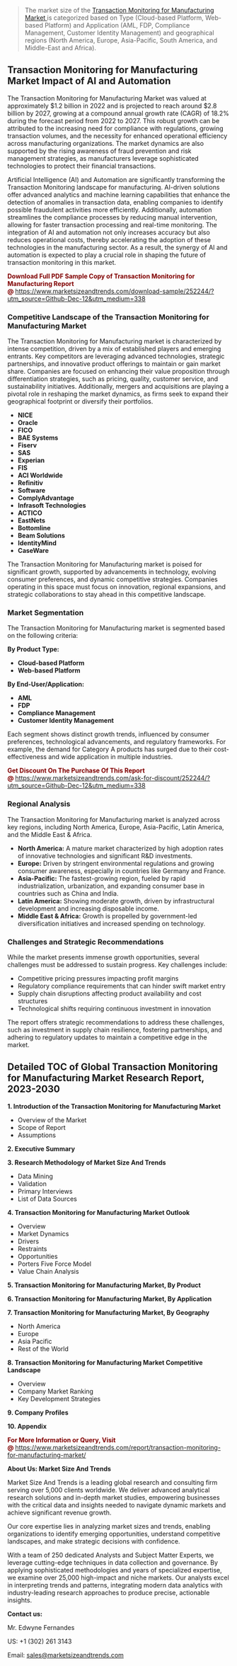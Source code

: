 <blockquote><p>The market size of the <a href="https://www.marketsizeandtrends.com/download-sample/252244/?utm_source=Github-Dec-12&amp;utm_medium=338" target="_blank">Transaction Monitoring for Manufacturing Market </a>is categorized based on Type (Cloud-based Platform, Web-based Platform) and Application (AML, FDP, Compliance Management, Customer Identity Management) and geographical regions (North America, Europe, Asia-Pacific, South America, and Middle-East and Africa).</p></blockquote><p><h2>Transaction Monitoring for Manufacturing Market Impact of AI and Automation</h2><p>The Transaction Monitoring for Manufacturing Market was valued at approximately $1.2 billion in 2022 and is projected to reach around $2.8 billion by 2027, growing at a compound annual growth rate (CAGR) of 18.2% during the forecast period from 2022 to 2027. This robust growth can be attributed to the increasing need for compliance with regulations, growing transaction volumes, and the necessity for enhanced operational efficiency across manufacturing organizations. The market dynamics are also supported by the rising awareness of fraud prevention and risk management strategies, as manufacturers leverage sophisticated technologies to protect their financial transactions.</p><p>Artificial Intelligence (AI) and Automation are significantly transforming the Transaction Monitoring landscape for manufacturing. AI-driven solutions offer advanced analytics and machine learning capabilities that enhance the detection of anomalies in transaction data, enabling companies to identify possible fraudulent activities more efficiently. Additionally, automation streamlines the compliance processes by reducing manual intervention, allowing for faster transaction processing and real-time monitoring. The integration of AI and automation not only increases accuracy but also reduces operational costs, thereby accelerating the adoption of these technologies in the manufacturing sector. As a result, the synergy of AI and automation is expected to play a crucial role in shaping the future of transaction monitoring in this market.</p></p><p><strong><span style="color: #800000;">Download Full PDF Sample Copy of Transaction Monitoring for Manufacturing Report @</span>&nbsp;</strong><a href="https://www.marketsizeandtrends.com/download-sample/252244/?utm_source=Github-Dec-12&amp;utm_medium=338">https://www.marketsizeandtrends.com/download-sample/252244/?utm_source=Github-Dec-12&amp;utm_medium=338</a></p><h3>Competitive Landscape of the Transaction Monitoring for Manufacturing Market</h3><p>The Transaction Monitoring for Manufacturing market is characterized by intense competition, driven by a mix of established players and emerging entrants. Key competitors are leveraging advanced technologies, strategic partnerships, and innovative product offerings to maintain or gain market share. Companies are focused on enhancing their value proposition through differentiation strategies, such as pricing, quality, customer service, and sustainability initiatives. Additionally, mergers and acquisitions are playing a pivotal role in reshaping the market dynamics, as firms seek to expand their geographical footprint or diversify their portfolios.</p><p><strong><p><ul><li>NICE </li><li> Oracle </li><li> FICO </li><li> BAE Systems </li><li> Fiserv </li><li> SAS </li><li> Experian </li><li> FIS </li><li> ACI Worldwide </li><li> Refinitiv </li><li> Software </li><li> ComplyAdvantage </li><li> Infrasoft Technologies </li><li> ACTICO </li><li> EastNets </li><li> Bottomline </li><li> Beam Solutions </li><li> IdentityMind </li><li> CaseWare</p></li></ul></p></strong></p><p>The Transaction Monitoring for Manufacturing market is poised for significant growth, supported by advancements in technology, evolving consumer preferences, and dynamic competitive strategies. Companies operating in this space must focus on innovation, regional expansions, and strategic collaborations to stay ahead in this competitive landscape.</p><h3>Market Segmentation</h3><p>The Transaction Monitoring for Manufacturing market is segmented based on the following criteria:</p><p><strong>By Product Type:</strong></p><p><strong><p><ul><li>Cloud-based Platform </li><li> Web-based Platform</p></li></ul></p></strong></p><p><strong>By End-User/Application:</strong></p><p><strong><p><ul><li>AML </li><li> FDP </li><li> Compliance Management </li><li> Customer Identity Management</p></li></ul></p></strong></p><p>Each segment shows distinct growth trends, influenced by consumer preferences, technological advancements, and regulatory frameworks. For example, the demand for Category A products has surged due to their cost-effectiveness and wide application in multiple industries.</p><p><strong><span style="color: #800000;">Get Discount On The Purchase Of This Report @&nbsp;</span></strong><a href="https://www.marketsizeandtrends.com/ask-for-discount/252244/?utm_source=Github-Dec-12&amp;utm_medium=338">https://www.marketsizeandtrends.com/ask-for-discount/252244/?utm_source=Github-Dec-12&amp;utm_medium=338</a></p><h3>Regional Analysis</h3><p>The Transaction Monitoring for Manufacturing market is analyzed across key regions, including North America, Europe, Asia-Pacific, Latin America, and the Middle East &amp; Africa.</p><ul><li><strong>North America:</strong> A mature market characterized by high adoption rates of innovative technologies and significant R&amp;D investments.</li><li><strong>Europe:</strong> Driven by stringent environmental regulations and growing consumer awareness, especially in countries like Germany and France.</li><li><strong>Asia-Pacific:</strong> The fastest-growing region, fueled by rapid industrialization, urbanization, and expanding consumer base in countries such as China and India.</li><li><strong>Latin America:</strong> Showing moderate growth, driven by infrastructural development and increasing disposable income.</li><li><strong>Middle East &amp; Africa:</strong> Growth is propelled by government-led diversification initiatives and increased spending on technology.</li></ul><h3>Challenges and Strategic Recommendations</h3><p>While the market presents immense growth opportunities, several challenges must be addressed to sustain progress. Key challenges include:</p><ul><li>Competitive pricing pressures impacting profit margins</li><li>Regulatory compliance requirements that can hinder swift market entry</li><li>Supply chain disruptions affecting product availability and cost structures</li><li>Technological shifts requiring continuous investment in innovation</li></ul><p>The report offers strategic recommendations to address these challenges, such as investment in supply chain resilience, fostering partnerships, and adhering to regulatory updates to maintain a competitive edge in the market.</p><h2>Detailed TOC of Global Transaction Monitoring for Manufacturing Market Research Report, 2023-2030</h2><p><strong>1. Introduction of the Transaction Monitoring for Manufacturing Market</strong></p><ul><li>Overview of the Market</li><li>Scope of Report</li><li>Assumptions&nbsp;</li></ul><p><strong>2. Executive Summary</strong></p><p><strong>3. Research Methodology of <strong>Market Size And Trends</strong></strong></p><ul><li>Data Mining</li><li>Validation</li><li>Primary Interviews</li><li>List of Data Sources&nbsp;</li></ul><p><strong>4. Transaction Monitoring for Manufacturing Market Outlook</strong></p><ul><li>Overview</li><li>Market Dynamics</li><li>Drivers</li><li>Restraints</li><li>Opportunities</li><li>Porters Five Force Model</li><li>Value Chain Analysis&nbsp;</li></ul><p><strong>5. Transaction Monitoring for Manufacturing Market, By Product</strong></p><p><strong>6. Transaction Monitoring for Manufacturing Market, By Application</strong></p><p><strong>7. Transaction Monitoring for Manufacturing Market, By Geography</strong></p><ul><li>North America</li><li>Europe</li><li>Asia Pacific</li><li>Rest of the World&nbsp;</li></ul><p><strong>8. Transaction Monitoring for Manufacturing Market Competitive Landscape</strong></p><ul><li>Overview</li><li>Company Market Ranking</li><li>Key Development Strategies&nbsp;</li></ul><p><strong>9. Company Profiles</strong></p><p><strong>10. Appendix</strong></p><p><strong><span style="color: #800000;">For More Information or Query, Visit @&nbsp;</span></strong><a href="https://www.marketsizeandtrends.com/report/transaction-monitoring-for-manufacturing-market/">https://www.marketsizeandtrends.com/report/transaction-monitoring-for-manufacturing-market/</a></p><p></p><p><strong>About Us:&nbsp;Market Size And Trends</strong></p><p>Market Size And Trends&nbsp;is a leading global research and consulting firm serving over 5,000 clients worldwide. We deliver advanced analytical research solutions and in-depth market studies, empowering businesses with the critical data and insights needed to navigate dynamic markets and achieve significant revenue growth.</p><p>Our core expertise lies in analyzing market sizes and trends, enabling organizations to identify emerging opportunities, understand competitive landscapes, and make strategic decisions with confidence.</p><p>With a team of 250 dedicated Analysts and Subject Matter Experts, we leverage cutting-edge techniques in data collection and governance. By applying sophisticated methodologies and years of specialized expertise, we examine over 25,000 high-impact and niche markets. Our analysts excel in interpreting trends and patterns, integrating modern data analytics with industry-leading research approaches to produce precise, actionable insights.</p><p><strong>Contact us:</strong></p><p>Mr. Edwyne Fernandes</p><p>US: +1 (302) 261 3143</p><p>Email: <a href="mailto:sales@marketsizeandtrends.com">sales@marketsizeandtrends.com</a>&nbsp;</p>
